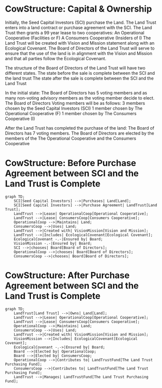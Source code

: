 # CowStructure: Capital & Ownership
Initially, the Seed Capital Investors (SCI) purchase the Land.
The Land Trust enters into a land contract or purchase agreement with the SCI.
The Land Trust then grants a 99 year lease to two cooperatives:
 An Operational Cooperative  (Facilities or F)
 A Consumers Cooperative (Insiders of I)
The Land Trust will be created with Vision and Mission statement along with an Ecological Covenant.
The Board of Directors of the Land Trust will serve to ensure that the use of the land is in alignment with the Vision and Mission and that all parties follow the Ecological Covenant.

The structure of the Board of Directors of the Land Trust will have two different states.
The state before the sale is complete between the SCI and the land trust
The state after the sale is complete between the SCI and the Land Trust

In the initial state:
The Board of Directors has 5 voting members and as many non-voting advisory members as the voting member decide to elect.
The Board of Directors Voting members will be as follows:
3 members chosen by the Seed Capital Investors (SCI)
1 member chosen by The Operational Cooperative (F)
1 member chosen by The Consumers Cooperative (I)

After the Land Trust has completed the purchase of the land:
The Board of Directors has 7 voting members.
The Board of Directors are elected by the members of the The Operational Cooperative and the Consumers Cooperative



# CowStructure: Before Purchase Agreement between SCI and the Land Trust is Complete
```mermaid
graph TD;
    SCI[Seed Capital Investors] -->|Purchases| Land[Land];
    SCI[Seed Capital Investors] -->|Purchase Agreement| LandTrust[Land Trust];
    LandTrust -->|Lease| OperationalCoop[Operational Cooperative];
    LandTrust -->|Lease| ConsumersCoop[Consumers Cooperative];
    OperationalCoop -->|Maintains| Land;
    ConsumersCoop -->|Uses| Land;
    LandTrust -->|Created with| VisionMission[Vision and Mission];
    LandTrust -->|Includes| EcologicalCovenant[Ecological Covenant];
    EcologicalCovenant -.-|Ensured by| Board;
    VisionMission -.-|Ensured by| Board;
    SCI -->|chooses| Board[Board of Directors];
    OperationalCoop -->|chooses| Board[Board of Directors];
    ConsumersCoop -->|chooses| Board[Board of Directors];
```
    
# CowStructure: After Purchase Agreement between SCI and the Land Trust is Complete
```mermaid
graph TD;
    LandTrust[Land Trust] -->|Owns| Land[Land];
    LandTrust -->|Lease| OperationalCoop[Operational Cooperative];
    LandTrust -->|Lease| ConsumersCoop[Consumers Cooperative];
    OperationalCoop -->|Maintains| Land;
    ConsumersCoop -->|Uses| Land;
    LandTrust -->|Created with| VisionMission[Vision and Mission];
    VisionMission -->|Includes| EcologicalCovenant[Ecological Covenant];
    EcologicalCovenant -.->|Ensured by| Board;
    Board -->|Elected by| OperationalCoop;
    Board -->|Elected by| ConsumersCoop;
    OperationalCoop -->|Contributes to| LandTrustFund[The Land Trust Purchasing Fund];
    ConsumersCoop -->|Contributes to| LandTrustFund[The Land Trust Purchasing Fund];
    LandTrust -->|Manages| LandTrustFund[The Land Trust Purchasing Fund];
````
